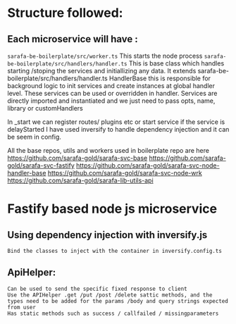 # Structure followed:

## Each microservice will have :
`sarafa-be-boilerplate/src/worker.ts`
This starts the node process
`sarafa-be-boilerplate/src/handlers/handler.ts`
This is base class which handles starting /stoping the services and  initiallizing any data. It extends sarafa-be-boilerplate/src/handlers/handler.ts HandlerBase this is responsible for background logic to init services and create instances at global handler level. These services can be used or overridden in handler. Services are directly  imported and instantiated and we just need to pass opts, name, library or customHandlers

In _start we can register routes/ plugins etc or start service if the service is delayStarted
I have used inversify to handle dependency injection and it can be seem in config.

All the base repos, utils and workers used in boilerplate repo are here
https://github.com/sarafa-gold/sarafa-svc-base
https://github.com/sarafa-gold/sarafa-svc-fastify
https://github.com/sarafa-gold/sarafa-svc-node-handler-base
https://github.com/sarafa-gold/sarafa-svc-node-wrk
https://github.com/sarafa-gold/sarafa-lib-utils-api


# Fastify based node js microservice

## Using dependency injection with inversify.js
    Bind the classes to inject with the container in inversify.config.ts

## ApiHelper:
    Can be used to send the specific fixed response to client
    Use the APIHelper .get /put /post /delete sattic methods, and the types need to be added for the params /body and query strings expected from user
    Has static methods such as success / callfailed / missingparameters